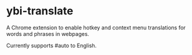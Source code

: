 ybi-translate
=============
A Chrome extension to enable hotkey and context menu translations for words and phrases in webpages.

Currently supports #auto to English.
